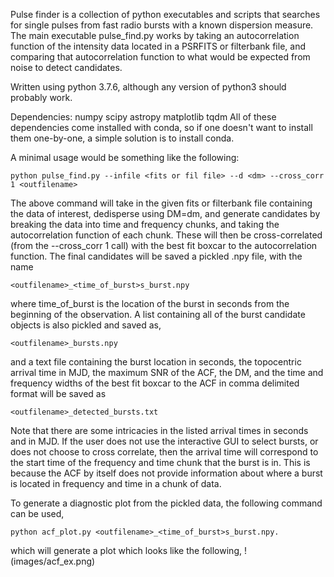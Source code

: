 
Pulse finder is a collection of python executables and scripts that searches for single pulses from fast radio bursts with a known dispersion measure. The main executable pulse_find.py works by taking an autocorrelation function of the intensity data located in a PSRFITS or filterbank file, and comparing that autocorrelation function to what would be expected from noise to detect candidates.

Written using python 3.7.6, although any version of python3 should probably work.


Dependencies:
	numpy
	scipy
	astropy
	matplotlib
	tqdm
All of these dependencies come installed with conda, so if one doesn't want to install them one-by-one, a simple solution is to install conda.
	
	

A minimal usage would be something like the following:
	
	python pulse_find.py --infile <fits or fil file> --d <dm> --cross_corr 1 <outfilename>

The above command will take in the given fits or filterbank file containing the data of interest, dedisperse using DM=dm, and generate candidates by breaking the data into time and frequency chunks, and taking the autocorrelation function of each chunk. These will then be cross-correlated (from the --cross_corr 1 call) with the best fit boxcar to the autocorrelation function. The final candidates will be saved a pickled .npy file, with the name
	
	<outfilename>_<time_of_burst>s_burst.npy

where time_of_burst is the location of the burst in seconds from the beginning of the observation. A list containing all of the burst candidate objects is also pickled and saved as,

	<outfilename>_bursts.npy
	
and a text file containing the burst location in seconds, the topocentric arrival time in MJD, the maximum SNR of the ACF, the DM, and the time and frequency widths of the best fit boxcar to the ACF in comma delimited format will be saved as

	<outfilename>_detected_bursts.txt

Note that there are some intricacies in the listed arrival times in seconds and in MJD. If the user does not use the interactive GUI to select bursts, or does not choose to cross correlate, then the arrival time will correspond to the start time of the frequency and time chunk that the burst is in. This is because the ACF by itself does not provide information about where a burst is located in frequency and time in a chunk of data. 

To generate a diagnostic plot from the pickled data, the following command can be used,
	
	python acf_plot.py <outfilename>_<time_of_burst>s_burst.npy.

which will generate a plot which looks like the following,
!(images/acf_ex.png)





